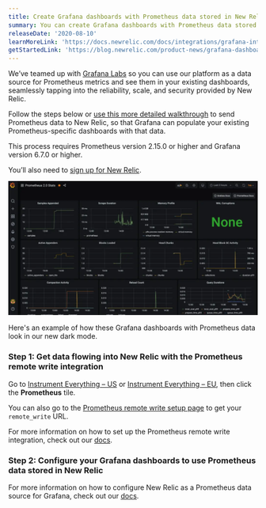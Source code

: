 ```yaml
---
title: Create Grafana dashboards with Prometheus data stored in New Relic
summary: You can create Grafana dashboards with Prometheus data stored in New Relic!
releaseDate: '2020-08-10'
learnMoreLink: 'https://docs.newrelic.com/docs/integrations/grafana-integrations/get-started/grafana-support-prometheus-promql'
getStartedLink: 'https://blog.newrelic.com/product-news/grafana-dashboards-prometheus-telemetry-data-platform/'
---
```


We’ve teamed up with [Grafana Labs](https://grafana.com) so you can use our platform as a data source for Prometheus metrics and see them in your existing dashboards, seamlessly tapping into the reliability, scale, and security provided by New Relic.

Follow the steps below or [use this more detailed walkthrough](https://blog.newrelic.com/product-news/grafana-dashboards-prometheus-telemetry-data-platform/) to send Prometheus data to New Relic, so that Grafana can populate your existing Prometheus-specific dashboards with that data.

This process requires Prometheus version 2.15.0 or higher and Grafana version 6.7.0 or higher.

You’ll also need to [sign up for New Relic](https://newrelic.com/signup/).

![A screenshot of a Grafana dashboard with Prometheus data](./images/prometheus_grafana_dashboard.webp "A screenshot of a Grafana dashboard with Prometheus data")

Here's an example of how these Grafana dashboards with Prometheus data look in our new dark mode.

### Step 1: Get data flowing into New Relic with the Prometheus remote write integration

Go to [Instrument Everything – US](https://one.newrelic.com/launcher/nr1-core.settings?pane=eyJuZXJkbGV0SWQiOiJ0dWNzb24ucGxnLWluc3RydW1lbnQtZXZlcnl0aGluZyJ9) or [Instrument Everything – EU](http://one.eu.newrelic.com/launcher/nr1-core.settings?pane=eyJuZXJkbGV0SWQiOiJ0dWNzb24ucGxnLWluc3RydW1lbnQtZXZlcnl0aGluZyJ9), then click the **Prometheus** tile.

You can also go to the [Prometheus remote write setup page](https://one.newrelic.com/marketplace/install-data-source?state=c8c296ea-4be7-405a-eb38-53215c68d0bb) to get your `remote_write` URL.

For more information on how to set up the Prometheus remote write integration, check out our [docs](/docs/integrations/prometheus-integrations/install-configure-remote-write/set-your-prometheus-remote-write-integration).

### Step 2: Configure your Grafana dashboards to use Prometheus data stored in New Relic

For more information on how to configure New Relic as a Prometheus data source for Grafana, check out our [docs](/docs/integrations/grafana-integrations/set-configure/configure-new-relic-prometheus-data-source-grafana).
